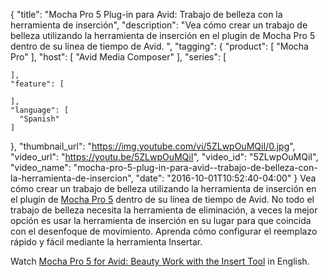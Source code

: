 {
  "title": "Mocha Pro 5 Plug-in para Avid: Trabajo de belleza con la herramienta de inserción",
  "description": "Vea cómo crear un trabajo de belleza utilizando la herramienta de inserción en el plugin de Mocha Pro 5 dentro de su línea de tiempo de Avid. ",
  "tagging": {
    "product": [
      "Mocha Pro"
    ],
    "host": [
      "Avid Media Composer"
    ],
    "series": [

    ],
    "feature": [

    ],
    "language": [
      "Spanish"
    ]
  },
  "thumbnail_url": "https://img.youtube.com/vi/5ZLwpOuMQiI/0.jpg",
  "video_url": "https://youtu.be/5ZLwpOuMQiI",
  "video_id": "5ZLwpOuMQiI",
  "video_name": "mocha-pro-5-plug-in-para-avid--trabajo-de-belleza-con-la-herramienta-de-insercion",
  "date": "2016-10-01T10:52:40-04:00"
}
Vea cómo crear un trabajo de belleza utilizando la herramienta de inserción en el plugin de [Mocha Pro 5](/products/mocha-pro/) dentro de su línea de tiempo de Avid. No todo el trabajo de belleza necesita la herramienta de eliminación, a veces la mejor opción es usar la herramienta de inserción en su lugar para que coincida con el desenfoque de movimiento. Aprenda cómo configurar el reemplazo rápido y fácil mediante la herramienta Insertar.

Watch [Mocha Pro 5 for Avid: Beauty Work with the Insert Tool](/videos/Mocha-pro-5-plug-in-for-avid-beauty-work-with-the-insert-tool/) in English.
